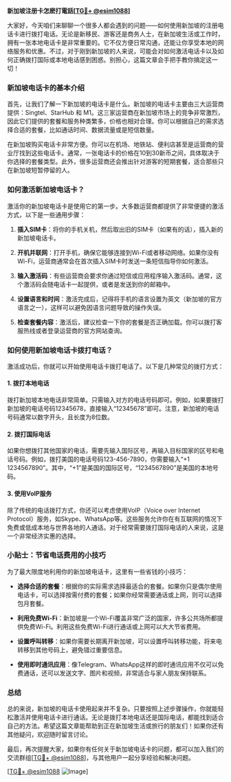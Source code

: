 **新加坡注册卡怎麽打電話[[TG💪+ @esim1088](https://t.me/s/esim1088)]**

大家好，今天咱们来聊聊一个很多人都会遇到的问题——如何使用新加坡的注册电话卡进行拨打电话。无论是新移民、游客还是商务人士，在新加坡生活或工作时，拥有一张本地电话卡是非常重要的。它不仅方便日常沟通，还能让你享受本地的网络服务和优惠。不过，对于刚到新加坡的人来说，可能会对如何激活电话卡以及如何正确拨打国际或本地电话感到困惑。别担心，这篇文章会手把手教你搞定这一切！

### 新加坡电话卡的基本介绍

首先，让我们了解一下新加坡的电话卡是什么。新加坡的电话卡主要由三大运营商提供：Singtel、StarHub 和 M1。这三家运营商在新加坡市场上的竞争非常激烈，因此它们提供的套餐和服务种类繁多，价格也相对合理。你可以根据自己的需求选择合适的套餐，比如通话时间、数据流量或是短信数量。

在新加坡购买电话卡非常方便。你可以在机场、地铁站、便利店甚至是运营商的营业厅找到这些电话卡。通常，一张电话卡的价格在10到30新币之间，具体取决于你选择的套餐类型。此外，很多运营商还会推出针对游客的短期套餐，适合那些只在新加坡短暂停留的人。

### 如何激活新加坡电话卡？

激活你的新加坡电话卡是使用它的第一步。大多数运营商都提供了非常便捷的激活方式，以下是一些通用步骤：

1. **插入SIM卡**：将你的手机关机，然后取出旧的SIM卡（如果有的话），插入新的新加坡电话卡。
   
2. **开机并联网**：打开手机，确保它能够连接到Wi-Fi或者移动网络。如果你没有Wi-Fi，运营商通常会在首次插入SIM卡时发送一条短信指导你如何激活。

3. **输入激活码**：有些运营商会要求你通过短信或应用程序输入激活码。通常，这个激活码会随电话卡一起提供，或者是发送到你的邮箱中。

4. **设置语言和时间**：激活完成后，记得将手机的语言设置为英文（新加坡的官方语言之一），这样可以避免因语言问题导致的操作失误。

5. **检查套餐内容**：激活后，建议检查一下你的套餐是否正确加载。你可以拨打客服热线或者登录运营商的官方网站查询。

### 如何使用新加坡电话卡拨打电话？

激活成功后，你就可以开始使用电话卡拨打电话了。以下是几种常见的拨打方式：

#### 1. 拨打本地电话

拨打新加坡本地电话非常简单。只需输入对方的电话号码即可。例如，如果要拨打新加坡的电话号码12345678，直接输入“12345678”即可。注意，新加坡的电话号码通常以数字开头，且长度为8位数。

#### 2. 拨打国际电话

如果你想拨打其他国家的电话，需要先输入国际区号，再输入目标国家的区号和电话号码。例如，拨打美国的电话号码123-456-7890，你需要输入“+1 1234567890”。其中，“+1”是美国的国际区号，“1234567890”是美国的本地号码。

#### 3. 使用VoIP服务

除了传统的电话拨打方式，你还可以考虑使用VoIP（Voice over Internet Protocol）服务，如Skype、WhatsApp等。这些服务允许你在有互联网的情况下免费或低成本地与世界各地的人通话。对于经常需要拨打国际电话的人来说，这是一个非常经济实惠的选择。

### 小贴士：节省电话费用的小技巧

为了最大限度地利用你的新加坡电话卡，这里有一些省钱的小技巧：

- **选择合适的套餐**：根据你的实际需求选择最适合的套餐。如果你只是偶尔使用电话卡，可以选择按需付费的套餐；如果你经常需要通话或上网，则可以选择包月套餐。
  
- **利用免费Wi-Fi**：新加坡是一个Wi-Fi覆盖非常广泛的国家，许多公共场所都提供免费Wi-Fi。利用这些免费Wi-Fi进行通话或上网可以大大节省费用。

- **设置呼叫转移**：如果你需要长期离开新加坡，可以设置呼叫转移功能，将来电转移到其他号码上，避免错过重要信息。

- **使用即时通讯应用**：像Telegram、WhatsApp这样的即时通讯应用不仅可以免费通话，还可以发送文字、图片和视频，非常适合与家人朋友保持联系。

### 总结

总的来说，新加坡的电话卡使用起来并不复杂。只要按照上述步骤操作，你就能轻松激活并使用电话卡进行通话。无论是拨打本地电话还是国际电话，都能找到适合自己的方法。希望这篇文章能帮助到正在新加坡生活或旅行的朋友们！如果你还有其他疑问，欢迎随时留言讨论。

最后，再次提醒大家，如果你有任何关于新加坡电话卡的问题，都可以加入我们的交流群组[[TG💪+ @esim1088](https://t.me/s/esim1088)]，与其他用户一起分享经验和解决问题。

[[TG💪+ @esim1088](https://t.me/s/esim1088) ![Image](https://i.postimg.cc/4NQfJmqS/Snipaste-2025-05-13-00-14-12.png)]